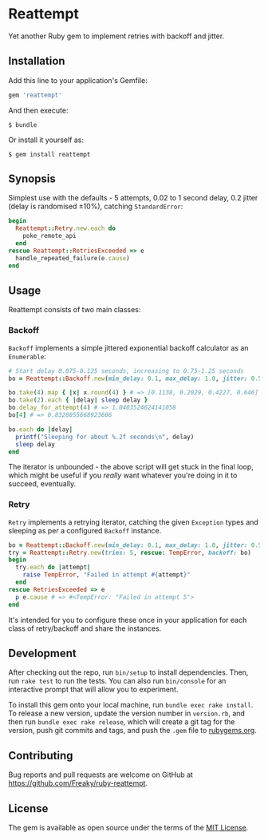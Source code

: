# Reattempt

Yet another Ruby gem to implement retries with backoff and jitter.

## Installation

Add this line to your application's Gemfile:

```ruby
gem 'reattempt'
```

And then execute:

    $ bundle

Or install it yourself as:

    $ gem install reattempt

## Synopsis

Simplest use with the defaults - 5 attempts, 0.02 to 1 second delay, 0.2 jitter
(delay is randomised ±10%), catching `StandardError`:

```ruby
begin
  Reattempt::Retry.new.each do
    poke_remote_api
  end
rescue Reattempt::RetriesExceeded => e
  handle_repeated_failure(e.cause)
end
```

## Usage

Reattempt consists of two main classes:

### Backoff

`Backoff` implements a simple jittered exponential backoff calculator as an
`Enumerable`:

```ruby
# Start delay 0.075-0.125 seconds, increasing to 0.75-1.25 seconds
bo = Reattempt::Backoff.new(min_delay: 0.1, max_delay: 1.0, jitter: 0.5)

bo.take(4).map { |x| x.round(4) } # => [0.1138, 0.2029, 0.4227, 0.646]
bo.take(2).each { |delay| sleep delay }
bo.delay_for_attempt(4) # => 1.0403524624141058
bo[4] # => 0.8328055668923606

bo.each do |delay|
  printf("Sleeping for about %.2f seconds\n", delay)
  sleep delay
end
```

The iterator is unbounded - the above script will get stuck in the final loop,
which might be useful if you *really* want whatever you're doing in it to
succeed, eventually.

### Retry

`Retry` implements a retrying iterator, catching the given `Exception` types and
sleeping as per a configured `Backoff` instance.

```ruby
bo = Reattempt::Backoff.new(min_delay: 0.1, max_delay: 1.0, jitter: 0.5)
try = Reattempt::Retry.new(tries: 5, rescue: TempError, backoff: bo)
begin
  try.each do |attempt|
    raise TempError, "Failed in attempt #{attempt}"
  end
rescue RetriesExceeded => e
  p e.cause # => #<TempError: "Failed in attempt 5">
end
```

It's intended for you to configure these once in your application for each class
of retry/backoff and share the instances.

## Development

After checking out the repo, run `bin/setup` to install dependencies. Then, run `rake test` to run the tests. You can also run `bin/console` for an interactive prompt that will allow you to experiment.

To install this gem onto your local machine, run `bundle exec rake install`. To release a new version, update the version number in `version.rb`, and then run `bundle exec rake release`, which will create a git tag for the version, push git commits and tags, and push the `.gem` file to [rubygems.org](https://rubygems.org).

## Contributing

Bug reports and pull requests are welcome on GitHub at https://github.com/Freaky/ruby-reattempt.

## License

The gem is available as open source under the terms of the [MIT License](https://opensource.org/licenses/MIT).
